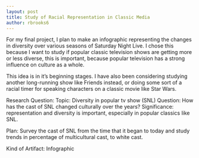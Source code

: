 ```yaml
---
layout: post
title: Study of Racial Representation in Classic Media
author: rbrooks6
---
```



For my final project, I plan to make an infographic representing the changes in diversity over various seasons of Saturday Night Live. I chose this because I want to study if popular classic television shows are getting more or less diverse, this is important, because popular television has a strong influence on culture as a whole. 

This idea is in it’s beginning stages. I have also been considering studying another long-running show like Friends instead, or doing some sort of a racial timer for speaking characters on a classic movie like Star Wars.

Research Question: 
Topic: Diversity in popular tv show (SNL)
Question: How has the cast of SNL changed culturally over the years?
Significance: representation and diversity is important, especially in popular classics like SNL.

Plan: Survey the cast of SNL from the time that it began to today and study trends in percentage of multicultural cast, to white cast.

Kind of Artifact: Infographic
